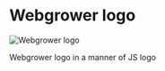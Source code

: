 # Webgrower logo

![Webgrower logo](https://user-images.githubusercontent.com/299118/42505355-31209d4c-8447-11e8-8819-42bc03b74b61.png)

Webgrower logo in  a manner of JS logo
